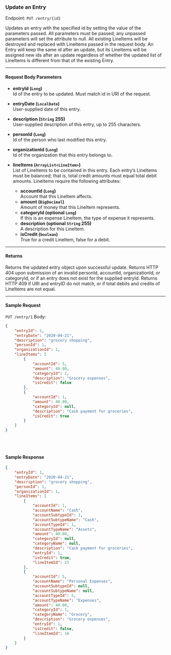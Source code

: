 ### Update an Entry
Endpoint: `PUT /entry/{id}`

Updates an entry with the specified id by setting the value of the parameters passed. All parameters must be passed; any unpassed parameters will set the attribute to null. All existing LineItems will be destroyed and replaced with LineItems passed in the request body. An Entry will keep the same id after an update, but its LineItems will be assigned new ids after an update regardless of whether the updated list of LineItems is different from that of the existing Entry. 
___
#### Request Body Parameters
- **entryId (`Long`)**<br/>
Id of the entry to be updated. Must match id in URI of the request.

- **entryDate (`LocalDate`)**<br/>
User-supplied date of this entry.

- **description (`String` 255)**<br/>
User-supplied description of this entry, up to 255 characters.

- **personId (`Long`)**<br/>
Id of the person who last modified this entry.

- **organizationId (`Long`)**<br/>
Id of the organization that this entry belongs to.

- **lineItems (`ArrayList<LineItem>`)**<br/>
List of LineItems to be contained in this entry. Each entry’s LineItems must be balanced; that is, total credit amounts must equal total debit amounts. LineItems require the following attributes:
   -  **accountId (`Long`)**<br/>
        Account that this LineItem affects.
    - **amount (`BigDecimal`)**<br/>
        Amount of money that this LineItem represents.
   -  **categoryId (optional `Long`)**<br/>
If this is an expense LineItem, the type of expense it represents.
   -  **description (optional `String` 255)**<br/>
        A description for this LineItem.
    - **isCredit (`boolean`)**<br/>
        True for a credit LineItem, false for a debit.
___
#### Returns
Returns the updated entry object upon successful update. Returns HTTP 404 upon submission of an invalid personId, accountId, organizationId, or categoryId, or if an entry does not exist for the supplied entryId. Returns HTTP 409 if URI and entryID do not match, or if total debits and credits of LineItems are not equal.
___
#### Sample Request
`PUT /entry/1`
Body:
```json 
{
    "entryId": 1,
    "entryDate": "2020-04-21",
    "description": "grocery shopping",
    "personId": 1,
    "organizationId": 1,
    "lineItems": [
        {
            "accountId": 5,
            "amount": 40.00,
            "categoryId": 1,
            "description": "Grocery expenses",
            "isCredit": false
        },
        {
            "accountId": 1,
            "amount": 40.00,
            "categoryId": null,
            "description": "Cash payment for groceries",
            "isCredit": true
        }
    ]
}
```
<br />
<br />

#### Sample Response
```json
{
    "entryId": 1,
    "entryDate": "2020-04-21",
    "description": "grocery shopping",
    "personId": 1,
    "organizationId": 1,
    "lineItems": [
        {
            "accountId": 1,
            "accountName": "Cash",
            "accountSubtypeId": 1,
            "accountSubtypeName": "Cash",
            "accountTypeId": 1,
            "accountTypeName": "Assets",
            "amount": 40.00,
            "categoryId": null,
            "categoryName": null,
            "description": "Cash payment for groceries",
            "entryId": 1,
            "isCredit": true,
            "lineItemId": 15
        },
        {
            "accountId": 5,
            "accountName": "Personal Expenses",
            "accountSubtypeId": null,
            "accountSubtypeName": null,
            "accountTypeId": 5,
            "accountTypeName": "Expenses",
            "amount": 40.00,
            "categoryId": 1,
            "categoryName": "Grocery",
            "description": "Grocery expenses",
            "entryId": 1,
            "isCredit": false,
            "lineItemId": 16
        }
    ]
}
```
